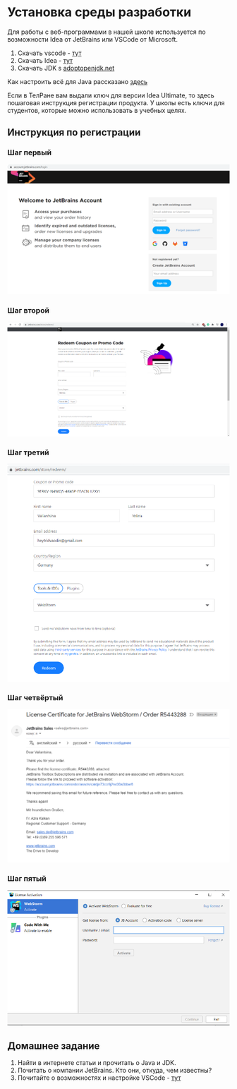 # Установка среды разработки

Для работы с веб-программами в нашей школе используется по возможности Idea от JetBrains или VSCode от Microsoft.

1. Скачать vscode - [тут](https://code.visualstudio.com/)
2. Скачать Idea - [тут](https://www.jetbrains.com/idea/download/)
3. Скачать JDK s [adoptopenjdk.net](https://adoptopenjdk.net/)

Как настроить всё для Java рассказано [здесь](https://www.youtube.com/watch?v=QHpYA4PLJjU&feature=youtu.bread)

Если в ТелРане вам выдали ключ для версии Idea Ultimate, то здесь пошаговая инструкция регистрации продукта. У школы есть ключи для студентов, которые можно использовать в учебных целях. 

## Инструкция по регистрации

### Шаг первый

![](./assets/img/01.png)

### Шаг второй

![](./assets/img/02.png)

### Шаг третий

![](./assets/img/03.png)

### Шаг четвёртый

![](./assets/img/04.png)

### Шаг пятый

![](./assets/img/05.png)

## Домашнее задание

1. Найти в интернете статьи и прочитать о Java и JDK.
2. Почитать о компании JetBrains. Кто они, откуда, чем известны?
3. Почитайте о возможностях и настройке VSCode - [тут](https://habr.com/ru/post/490754/)